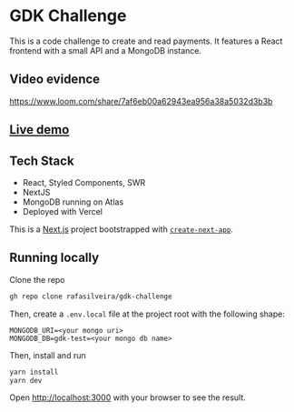 # GDK Challenge

This is a code challenge to create and read payments. It features a React frontend with a small API and a MongoDB instance. 

## Video evidence
https://www.loom.com/share/7af6eb00a62943ea956a38a5032d3b3b

## [Live demo](https://gdk-challenge-pg5acdx4i-rafasilveira.vercel.app/)

## Tech Stack
- React, Styled Components, SWR
- NextJS 
- MongoDB running on Atlas
- Deployed with Vercel

This is a [Next.js](https://nextjs.org/) project bootstrapped with [`create-next-app`](https://github.com/vercel/next.js/tree/canary/packages/create-next-app).

## Running locally
Clone the repo
```bash
gh repo clone rafasilveira/gdk-challenge
```

Then, create a `.env.local` file at the project root with the following shape:
```
MONGODB_URI=<your mongo uri>
MONGODB_DB=gdk-test=<your mongo db name>
```

Then, install and run
```bash
yarn install
yarn dev
```

Open [http://localhost:3000](http://localhost:3000) with your browser to see the result.

